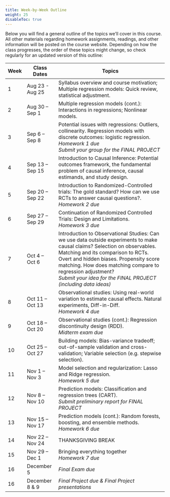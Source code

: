 ```yaml
---
title: Week-by-Week Outline
weight: 25
disableToc: true
---
```


Below you will find a general outline of the topics we’ll cover in this course. All other materials regarding homework assignments, readings, and other information will be posted on the course website. Depending on how the class progresses, the order of these topics might change, so check regularly for an updated version of this outline:

<table>
<thead>
<tr>
<th>Week</th>
<th>Class Dates</th>
<th>Topics</th>
</tr>
</thead>
<tbody>
<tr>
<td>1</td>
<td>Aug 23 - Aug 25</td>
<td>Syllabus overview and course motivation; Multiple regression models: Quick review, statistical adjustment.</td>
</tr>
<tr>
<td>2</td>
<td>Aug 30 – Sep 1</td>
<td>Multiple regression models (cont.): Interactions in regressions; Nonlinear models.</td>
</tr>
<tr>
<td>3</td>
<td>Sep 6 – Sep 8</td>
<td>Potential issues with regressions: Outliers, collinearity. Regression models with discrete outcomes: logistic regression. <br><i>Homework 1 due</i> <br><i>Submit your group for the FINAL PROJECT</i></td>
</tr>
<tr>
<td>4</td>
<td>Sep 13 – Sep 15</td>
<td>Introduction to Causal Inference: Potential outcomes framework, the fundamental problem of causal inference, causal estimands, and study design.</td>
</tr>
<tr>
<td>5</td>
<td>Sep 20 – Sep 22</td>
<td>Introduction to Randomized-Controlled trials: The gold standard? How can we use RCTs to answer causal questions?. <br><i>Homework 2 due</i></td>
</tr>
<tr>
<td>6</td>
<td>Sep 27 – Sep 29</td>
<td> Continuation of Randomized Controlled Trials: Design and Limitations.<br><i>Homework 3 due</i></td>
</tr>
<tr>
<td>7</td>
<td>Oct 4 – Oct 6</td>
<td>Introduction to Observational Studies: Can we use data outside experiments to make causal claims? Selection on observables. Matching and its comparison to RCTs. Overt and hidden biases. Propensity score matching. How does matching compare to regression adjustment? <br><i>Submit your idea for the FINAL PROJECT (including data ideas)</i></td>
</tr>
<tr>
<td>8</td>
<td>Oct 11 – Oct 13</td>
<td>Observational studies: Using real-world variation to estimate causal effects. Natural experiments, Diff-in-Diff.<br><i>Homework 4 due</i></td>
</tr>
<tr>
<td>9</td>
<td>Oct 18 – Oct 20</td>
<td>Observational studies (cont.): Regression discontinuity design (RDD).<br><i>Midterm exam due</i></td>
</tr>
<tr>
<td>10</td>
<td>Oct 25 – Oct 27</td>
<td>Building models: Bias-variance tradeoff; out-of-sample validation and cross-validation; Variable selection (e.g. stepwise selection).</td>
</tr>
<tr>
<td>11</td>
<td>Nov 1 – Nov 3</td>
<td>Model selection and regularization: Lasso and Ridge regression.<br><i>Homework 5 due</i></td>
</tr>
<tr>
<td>12</td>
<td>Nov 8 – Nov 10</td>
<td>Prediction models: Classification and regression trees (CART).<br><i>Submit preliminary report for FINAL PROJECT</i></td>
</tr>
<tr>
<td>13</td>
<td>Nov 15 – Nov 17</td>
<td>Prediction models (cont.): Random forests, boosting, and ensemble methods.<br><i>Homework 6 due</i></td>
</tr>
<tr>
<td>14</td>
<td>Nov 22 – Nov 24</td>
<td>THANKSGIVING BREAK</td>
</tr>
<tr>
<td>15</td>
<td>Nov 29 – Dec 1</td>
<td>Bringing everything together<br><i>Homework 7 due</i></td>
</tr>
<tr>
<td>16</td>
<td>December 5</td>
<td><i>Final Exam due</i></td>
</tr>
<tr>
<td>16</td>
<td>December 8 & 9</td>
<td><i>Final Project due & Final Project presentations</i></td>
</tr>
</tbody>
</table>
